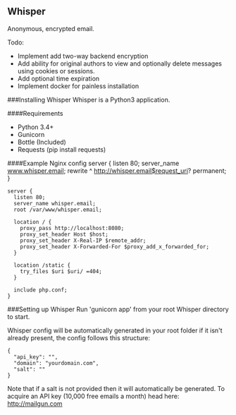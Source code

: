 Whisper
-----------------
Anonymous, encrypted email.

Todo:
 - Implement add two-way backend encryption
 - Add ability for original authors to view and optionally delete messages using cookies or sessions.
 - Add optional time expiration
 - Implement docker for painless installation

###Installing Whisper
Whisper is a Python3 application.

####Requirements
 - Python 3.4+
 - Gunicorn
 - Bottle (Included)
 - Requests (pip install requests)

####Example Nginx config
    server {
      listen 80;
      server_name www.whisper.email;
      rewrite ^ http://whisper.email$request_uri? permanent;
    }

    server {
      listen 80;
      server_name whisper.email;
      root /var/www/whisper.email;

      location / {
        proxy_pass http://localhost:8080;
        proxy_set_header Host $host;
        proxy_set_header X-Real-IP $remote_addr;
        proxy_set_header X-Forwarded-For $proxy_add_x_forwarded_for;
      }

      location /static {
        try_files $uri $uri/ =404;
      }

      include php.conf;
    }


###Setting up Whisper
Run 'gunicorn app' from your root Whisper directory to start.

Whisper config will be automatically generated in your root folder if it isn't already present, the config follows this structure:

    {
      "api_key": "",
      "domain": "yourdomain.com",
      "salt": ""
    }

Note that if a salt is not provided then it will automatically be generated.
To acquire an API key (10,000 free emails a month) head here: http://mailgun.com
